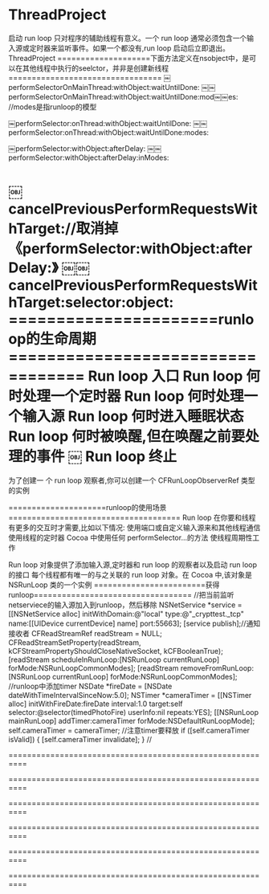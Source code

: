 ThreadProject
=============
启动 run loop 只对程序的辅助线程有意义。一个 run loop 通常必须包含一个输 入源或定时器来监听事件。如果一个都没有,run loop 启动后立即退出。
ThreadProject
====================下面方法定义在nsobject中，是可以在其他线程中执行的seelctor，并非是创建新线程=================================
￼performSelectorOnMainThread:withObject:waitUntilDone:
￼￼performSelectorOnMainThread:withObject:waitUntilDone:mod￼￼es:          //modes是指runloop的模型

￼performSelector:onThread:withObject:waitUntilDone:
￼￼performSelector:onThread:withObject:waitUntilDone:modes:

￼performSelector:withObject:afterDelay:
￼￼performSelector:withObject:afterDelay:inModes:

￼cancelPreviousPerformRequestsWithTarget://取消掉《performSelector:withObject:afterDelay:》
￼￼cancelPreviousPerformRequestsWithTarget:selector:object:
======================runloop的生命周期==================================
 Run loop 入口
 Run loop 何时处理一个定时器
 Run loop 何时处理一个输入源
 Run loop 何时进入睡眠状态
 Run loop 何时被唤醒,但在唤醒之前要处理的事件
￼ Run loop 终止
==========================================================
为了创建一 个 run loop 观察者,你可以创建一个 CFRunLoopObserverRef 类型的实例



=====================runloop的使用场景=====================================
Run loop 在你要和线程有更多的交互时才需要,比如以下情况:
 使用端口或自定义输入源来和其他线程通信
 使用线程的定时器
 Cocoa 中使用任何 performSelector...的方法
 使线程周期性工作


Run loop 对象提供了添加输入源,定时器和 run loop 的观察者以及启动 run loop 的接口
每个线程都有唯一的与之关联的 run loop 对象。在 Cocoa 中,该对象是 NSRunLoop 类的一个实例
========================获得runloop==================================
//把当前监听netserviece的输入源加入到runloop，然后移除
    NSNetService *service = [[NSNetService alloc] initWithDomain:@"local" type:@"_crypttest._tcp" name:[[UIDevice currentDevice] name] port:55663];
    [service publish];//通知接收者
    CFReadStreamRef readStream = NULL;
    CFReadStreamSetProperty(readStream, kCFStreamPropertyShouldCloseNativeSocket, kCFBooleanTrue);
    [readStream scheduleInRunLoop:[NSRunLoop currentRunLoop] forMode:NSRunLoopCommonModes];
    [readStream removeFromRunLoop:[NSRunLoop currentRunLoop] forMode:NSRunLoopCommonModes];
//runloop中添加timer
    NSDate *fireDate = [NSDate dateWithTimeIntervalSinceNow:5.0];
    NSTimer *cameraTimer = [[NSTimer alloc] initWithFireDate:fireDate interval:1.0 target:self selector:@selector(timedPhotoFire) userInfo:nil repeats:YES];
    [[NSRunLoop mainRunLoop] addTimer:cameraTimer forMode:NSDefaultRunLoopMode];
    self.cameraTimer = cameraTimer;
        //注意timer要释放
    if ([self.cameraTimer isValid])
    {
        [self.cameraTimer invalidate];
    }
//

==========================================================




==========================================================




==========================================================




==========================================================



==========================================================





==========================================================